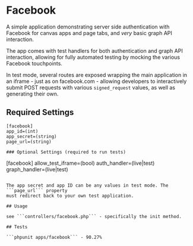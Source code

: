 # Facebook

A simple application demonstrating server side authentication with Facebook
for canvas apps and page tabs, and *very* basic graph API interaction.

The app comes with test handlers for both authentication and graph API interaction,
allowing for fully automated testing by mocking the various Facebook touchpoints.

In test mode, several routes are exposed wrapping the main application in an iframe -
just as on facebook.com - allowing developers to interactively submit POST requests
with various ```signed_request``` values, as well as generating their own.

## Required Settings

```
[facebook]
app_id=(int)
app_secret=(string)
page_url=(string)

### Optional Settings (required to run tests)

```
[facebook]
allow_test_iframe=(bool)
auth_handler=(live|test)
graph_handler=(live|test)
```

The app secret and app ID can be any values in test mode. The ```page_url``` property
must redirect back to your own test application.

## Usage

see ```controllers/facebook.php``` - specifically the init method.

## Tests

```phpunit apps/facebook``` - 90.27%
